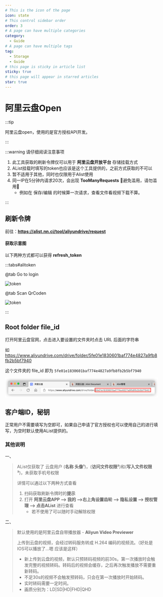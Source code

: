 ```yaml
---
# This is the icon of the page
icon: state
# This control sidebar order
order: 3
# A page can have multiple categories
category:
  - Guide
# A page can have multiple tags
tag:
  - Storage
  - Guide
# this page is sticky in article list
sticky: true
# this page will appear in starred articles
star: true
---
```


# 阿里云盘Open

:::tip

阿里云盘open，使用的是官方授权API开发。

:::

:::warning 请仔细阅读注意事项

1. 此工具获取的刷新令牌仅可以用于 **阿里云盘开放平台** 存储挂载方式
2. AList挂载时填写的token也应该是这个工具提供的，之前方式获取的不可以
3. 暂不适用于其他，同时也仅限用于Alist使用
4. 同一IP在5分钟内请求20次，会出现 **TooManyRequests**  :no_entry_sign:避免滥用，请勿滥用:no_entry_sign:
   - 例如在 保存/编辑 的时候算一次请求，查看文件看视频下载不算。

:::

## 刷新令牌

前往：**https://alist.nn.ci/tool/aliyundrive/request**

#### 获取示意图

以下两种方式都可以获得 **refresh_token**

:::tabs#alitoken

@tab Go to login

![token](/img/drivers/aliyun/token1.png)

@tab Scan QrCoden

![token](/img/drivers/aliyun/token2.png)

:::



## Root folder file_id

打开阿里云盘官网，点击进入要设置的文件夹时点击 URL 后面的字符串

如 https://www.aliyundrive.com/drive/folder/5fe01e1830601baf774e4827a9fb8fb2b5bf7940

这个文件夹的 file_id 即为 `5fe01e1830601baf774e4827a9fb8fb2b5bf7940`

![file_id](/img/drivers/aliyundrive.png)



## 客户端ID，秘钥

正常用户不需要填写为空即可，如果自己申请了官方授权也可以使用自己的进行填写，为空时默认使用AList提供的。



### 其他说明

一、

> AList仅获取了 云盘用户 (**名称 头像¹**)，(**访问文件权限²**)和(**写入文件权限³**)，未获取手机号权限
>
> 详情可以通过以下两种方式查看
>
> 1. 扫码获取刷新令牌时的**提示**
> 2. 打开 **阿里云盘APP  --> 我的  -->右上角设置齿轮  --> 隐私设置  --> 授权管理  --> 点击AList**  进行查看
>    - 若不使用了可以随时手动解除权限

二、

>默认使用的是阿里云盘自带播放器 - **Aliyun Video Previewer**
>
>上传到云盘的视频，会经过转码服务转成 H.264 编码的视频流。（好处是IOS可以播放了...嗯 应该是这样）
>
>- 新上传到云盘的视频，默认只预转码视频的前30s。第一次播放时会触发完整的视频转码。转码后的视频会缓存，之后再次触发播放不需要重新转码。
>- 不足30s的视频不会触发预转码，只会在第一次播放时开始转码。
>- 实时转码需要一定时间。
>- 画质分别为：LD|SD|HD|FHD|QHD
